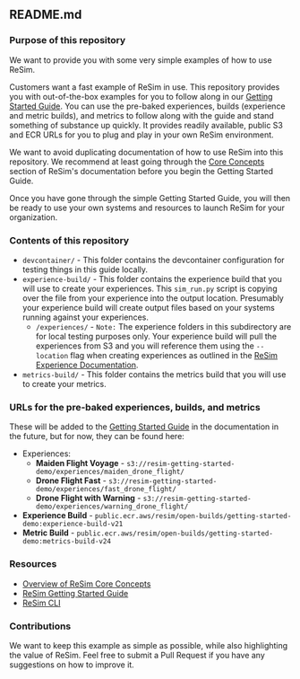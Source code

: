 ##  README.md

### Purpose of this repository

We want to provide you with some very simple examples of how to use ReSim. 

Customers want a fast example of ReSim in use. This repository provides you with out-of-the-box examples for you to follow along in our [Getting Started Guide](https://docs.resim.ai/setup/). You can use the pre-baked experiences, builds (experience and metric builds), and metrics to follow along with the guide and stand something of substance up quickly. It provides readily available, public S3 and ECR URLs for you to plug and play in your own ReSim environment. 

We want to avoid duplicating documentation of how to use ReSim into this repository. We recommend at least going through the [Core Concepts](https://docs.resim.ai/core-concepts/) section of ReSim's documentation before you begin the Getting Started Guide.  

Once you have gone through the simple Getting Started Guide, you will then be ready to use your own systems and resources to launch ReSim for your organization. 

### Contents of this repository

- `devcontainer/` - This folder contains the devcontainer configuration for testing things in this guide locally.
- `experience-build/` - This folder contains the experience build that you will use to create your experiences. This `sim_run.py` script is copying over the file from your experience into the output location. Presumably your experience build will create output files based on your systems running against your experiences.
  - `/experiences/` - `Note:` The experience folders in this subdirectory are for local testing purposes only. Your experience build will pull the experiences from S3 and you will reference them using the `--location` flag when creating experiences as outlined in the [ReSim Experience Documentation](https://docs.resim.ai/setup/adding-experiences/).
- `metrics-build/` - This folder contains the metrics build that you will use to create your metrics.

### URLs for the pre-baked experiences, builds, and metrics

These will be added to the [Getting Started Guide](https://docs.resim.ai/setup/) in the documentation in the future, but for now, they can be found here:

- Experiences: 
  - **Maiden Flight Voyage** - `s3://resim-getting-started-demo/experiences/maiden_drone_flight/`
  - **Drone Flight Fast** - `s3://resim-getting-started-demo/experiences/fast_drone_flight/`
  - **Drone Flight with Warning** - `s3://resim-getting-started-demo/experiences/warning_drone_flight/`
- **Experience Build** - `public.ecr.aws/resim/open-builds/getting-started-demo:experience-build-v21`
- **Metric Build** - `public.ecr.aws/resim/open-builds/getting-started-demo:metrics-build-v24`


### Resources

- [Overview of ReSim Core Concepts](https://docs.resim.ai/core-concepts/)
- [ReSim Getting Started Guide](https://docs.resim.ai/setup/)
- [ReSim CLI](https://github.com/resim-ai/api-client)

### Contributions

We want to keep this example as simple as possible, while also highlighting the value of ReSim. Feel free to submit a Pull Request if you have any suggestions on how to improve it.




